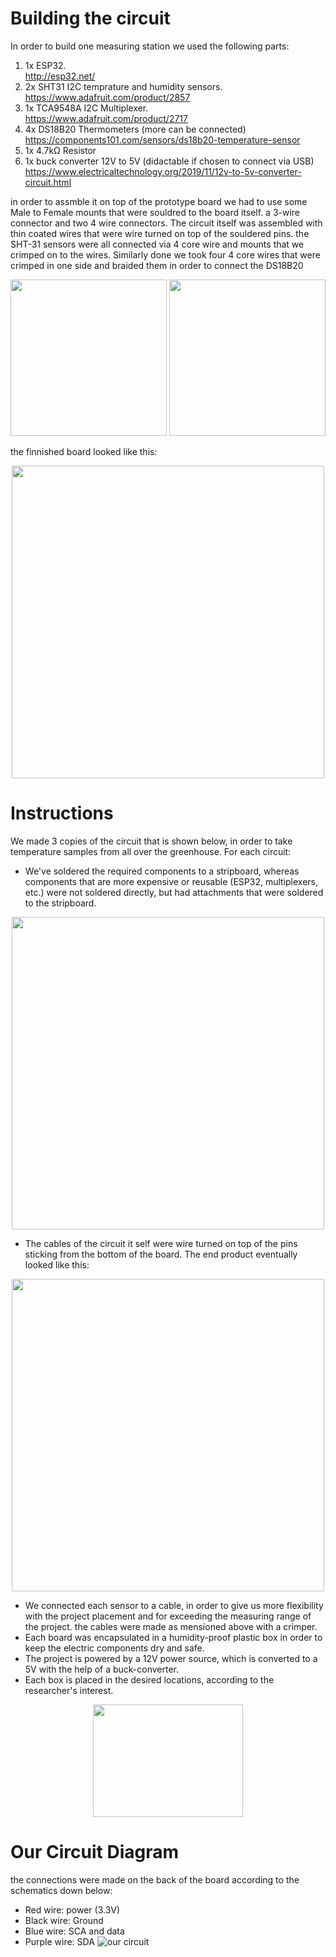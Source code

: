 # Building the circuit
In order to build one measuring station we used the following parts:
1. 1x ESP32.<br>
    http://esp32.net/
2. 2x SHT31 I2C temprature and humidity sensors.<br>
    https://www.adafruit.com/product/2857
3. 1x TCA9548A I2C Multiplexer.<br>
    https://www.adafruit.com/product/2717
4. 4x DS18B20 Thermometers (more can be connected)<br>
    https://components101.com/sensors/ds18b20-temperature-sensor
5. 1x 4.7kΩ Resistor
6. 1x buck converter 12V to 5V (didactable if chosen to connect via USB)<br>
    https://www.electricaltechnology.org/2019/11/12v-to-5v-converter-circuit.html

in order to assmble it on top of the prototype board we had to use some Male to Female mounts that were souldred to the board itself. a 3-wire connector and two 4 wire connectors. The circuit itself was assembled with thin coated wires that were wire turned on top of the souldered pins. the SHT-31 sensors were all connected via 4 core wire and mounts that we crimped on to the wires. Similarly done we took four 4 core wires that were crimped in one side and braided them in order to connect the DS18B20
<p align="center">
<img src="https://user-images.githubusercontent.com/107586157/179503265-cf8b6dca-74e1-472b-b501-014e89592f5e.jpg"
 width="250">
<img src="https://user-images.githubusercontent.com/107586157/179503285-519fa5cc-1895-463d-bb79-a580dbd000da.jpg"
 width="250">
</p>



the finnished board looked like this:
<p align="center">
<img src="https://user-images.githubusercontent.com/107586157/176545093-fced8147-ff82-42ee-ba7c-0c1321bde8c0.jpg" width="500">
</p>



# Instructions
We made 3 copies of the circuit that is shown below, in order to take temperature samples from all over the greenhouse.
For each circuit:
- We've soldered the required components to a stripboard, whereas components that are more expensive or reusable (ESP32, multiplexers, etc.) were not soldered directly, but had attachments that were soldered to the stripboard. 

<p align="center">
<img src="https://user-images.githubusercontent.com/107586157/179499913-a73bff3c-98ab-454f-9c52-4b709d5014f8.jpg"
 width="500">
</p>

- The cables of the circuit it self were wire turned on top of the pins sticking from the bottom of the board.
The end product eventually looked like this:
<p align="center">
<img src="https://user-images.githubusercontent.com/107586157/179501659-e907ddfa-2379-4350-8548-bf6f3d85b60d.jpg"
 width="500">
</p>

- We connected each sensor to a cable, in order to give us more flexibility with the project placement and for exceeding the measuring range of the project. the cables were made as mensioned above with a crimper.
- Each board was encapsulated in a humidity-proof plastic box in order to keep the electric components dry and safe.
- The project is powered by a 12V power source, which is converted to a 5V with the help of a buck-converter.
- Each box is placed in the desired locations, according to the researcher's interest.


<p align="center">
    <img src="https://media1.giphy.com/media/xUNd9Z3IC4IwJ1uLjG/giphy.gif?cid=ecf05e47fbe75gfwukjvw7pw0nf0wnh708c2cdkuaogn1j3m&rid=giphy.gif&ct=g" width="240" height="180" frameBorder="0">
</p>

# Our Circuit Diagram
the connections were made on the back of the board according to the schematics down below:

- Red wire: power (3.3V)
- Black wire: Ground
- Blue wire: SCA and data
- Purple wire: SDA
![our circuit](https://user-images.githubusercontent.com/107586157/176541063-b7465c39-da76-41f2-b240-bf56e5ab83b7.jpg)





